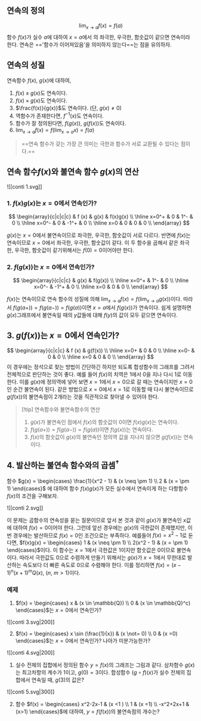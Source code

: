 ## 연속의 정의
$$
\lim_{x \rightarrow a}f(x) = f(a)
$$
함수 $f(x)$가 실수 $a$에 대하여 $x=a$에서 의 좌극한, 우극한, 함숫값이 같으면 연속이라 한다. 연속은 =='함수가 이어져있음'을 의미하지 않는다==는 점을 유의하자.

## 연속의 성질
연속함수 $f(x), ~g(x)$에 대하여, 
1. $f(x) \pm g(x)$도 연속이다.
2. $f(x) \times g(x)$도 연속이다.
3. $\frac{f(x)}{g(x)}$도 연속이다. (단, $g(x) \not= 0$)
4. 역함수가 존재한다면, $f^{-1}(x)$도 연속이다.
5. 함수가 잘 정의된다면, $f(g(x)),~ g(f(x))$도 연속이다.
6. $\lim_{x \rightarrow a} {f(x)=f( \lim _{x \rightarrow a} {x} )} =f(a)$
> ==연속 함수가 갖는 가장 큰 의미는 극한과 함수가 서로 교환될 수 있다는 점이다.==

## 연속 함수$f(x)$와 불연속 함수 $g(x)$의 연산

![[conti 1.svg]]

### 1. $f(x)g(x)$는 $x=0$에서 연속인가?

$$
\begin{array}{c|c|c|c}
& f (x) & g(x) & f(x)g(x) \\ \hline
x=0^+ & 0 & 1^- & 0 \\ \hline
x=0^- & 0 & -1^+ & 0 \\ \hline
x=0 & 0 & 0 & 0  \\
\end{array}
$$

  $g(x)$는 $x=0$에서 불연속이므로 좌극한, 우극한, 함숫값이 서로 다르다. 반면에 $f(x)$는 연속이므로 $x=0$에서 좌극한, 우극한, 함숫값이 같다. 이 두 함수을 곱해서 같은 좌극한, 우극한, 함숫값이 같기위해서는 $f(0)=0$이어야만 한다.

### 2. $f(g(x))$는 $x=0$에서 연속인가?

$$
\begin{array}{c|c|c}
& g(x) & f(g(x)) \\ \hline
x=0^+ & 1^- & 0 \\ \hline
x=0^- & -1^+ & 0  \\ \hline
x=0 & 0 & 0   \\
\end{array}
$$

$f(x)$는 연속이므로 연속 함수의 성질에 의해 $\lim_{x \rightarrow a} f(x) = f( \lim_{x \rightarrow a} g(x) )$이다. 따라서 $f(g(a+))=f(g(a-))=f(g(a))$이면 $x=a$에서 $f(g(x))$가 연속이다. 쉽게 설명하면 $g(x)$그래프에서 불연속일 때의 $y$값들에 대해 $f(y)$의 값이 모두 같으면 연속이다.

## 3. $g(f(x))$는 $x=0$에서 연속인가?
$$
\begin{array}{c|c|c}
& f (x) & g(f(x)) \\ \hline
x=0+ & 0 & 0 \\ \hline
x=0- & 0 & 0  \\ \hline
x=0 & 0 & 0   \\
\end{array}
$$
이 경우에는 정석으로 찾는 방법이 간단하긴 하지만 되도록 합성함수의 그래프를 그려서 전체적으로 판단하는 것이 좋다. 예를 들어 $f(x)$의 치역은 $1$에서 $0$을 지나 다시 $1$로 이동한다. 이를 $g(x)$에 정의역에 넣어 보면 $x=1$에서 $x=0$으로 갈 때는 연속이지만 $x=0$인 순간 불연속이 된다. 같은 방법으로 $x=0$에서 $x=1$로 이동할 때 다시 불연속이므로 $g(f(x))$의 불연속점이 $2$개라는 것을 직관적으로 찾아낼 수 있어야 한다.

>[!tip] 연속함수와 불연속함수의 연산
>1. $g(x)$가 불연속인 점에서 $f(x)$의 함숫값이 $0$이면 $f(x)g(x)$는 연속이다.
>2. $f(g(a+))=f(g(a-))=f(g(a))$이면 $f(g(x))$는 연속이다.
>3. $f(x)$의 함숫값이 $g(x)$의 불연속인 정의역 값을 지나지 않으면 $g(f(x))$는 연속이다.

## 4. 발산하는 불연속 함수와의 곱셈$^\dagger$
함수 $g(x) = \begin{cases} \frac{1}{x^2 - 1} & (x \neq \pm 1) \\ 2 & (x = \pm 1) \end{cases}$ 에 대하여 함수 $f(x)g(x)$가 모든 실수에서 연속이게 하는 다항함수 $f(x)$의 조건을 구해보자.

![[conti 2.svg]]

이 문제는 곱함수의 연속성을 묻는 질문이므로 앞서 본 것과 같이 $g(x)$가 불연속인 $x$값에 대하여 $f(x)=0$이어야 한다. 그런데 앞선 경우에는 $g(x)$의 극한값이 존재했지만, 이번 경우에는 발산하므로  $f(x)=0$인 조건으로는 부족하다. 예를들어 $f(x)=x^2-1$로 둔다면, $f(x)g(x) = \begin{cases} 1 & (x \neq \pm 1) \\ 2(x^2 - 1) & (x = \pm 1) \end{cases}$이다. 이 함수는 $x=1$에서 극한값은 $1$이지만 함숫값은 $0$이므로 불연속이다. 따라서 극한값도 $0$으로 수렴하게 만들기 위해서는 $g(x)$가 $x=1$에서 무한대로 발산하는 속도보다 더 빠른 속도로 $0$으로 수렴해야 한다. 이를 정리하면 $f(x)=(x-1)^n(x+1)^mQ(x),$ $(n,~m>1)$이다.

### 예제
1. $f(x) = \begin{cases} x & (x \in \mathbb{Q}) \\ 0 & (x \in \mathbb{Q}^c) \end{cases}$는 $x=0$에서 연속인가?

![[conti 3.svg|200]]

2. $f(x) = \begin{cases} x \sin (\frac{1}{x}) & (x \not= 0) \\ 0 & (x =0) \end{cases}$는 $x=0$에서 연속인가? 나아가 미분가능한가?

![[conti 4.svg|200]]

1. 실수 전체의 집합에서 정의된 함수 $y=f(x)$의 그래프는 그림과 같다. 삼차함수 $g(x)$는 최고차항의 계수가 $1$이고, $g(0)=3$이다. 합성함수 $(g\circ f)(x)$가 실수 전체의 집합에서 연속일 때, $g(3)$의 값은?

![[conti 5.svg|300]]

2. 함수 $f(x) = \begin{cases} x^2-2x-1 & (x <1 ) \\ 1 & (x =1) \\ -x^2+2x+1 &(x>1) \end{cases}$에 대하여, $y=f(f(x))$의 불연속점의 개수는?